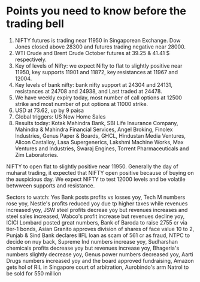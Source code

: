 # Points you need to know before the trading bell
1. NIFTY futures is trading near 11950 in Singaporean Exchange. Dow Jones closed above 28300 and futures trading negative near 28000.
2. WTI Crude and Brent Crude October futures at 39.25 & 41.41 $ respectively. 
3. Key of levels of Nifty: we expect Nifty to flat to slightly positive near 11950, key supports 11901 and 11872, key resistances at 11967 and 12004.
4. Key levels of bank nifty: bank nifty support at 24304 and 24131, resistances at 24708 and 24938, and Last traded at 24478.
5. We have weekly expiry today, most number of call options at 12500 strike and most number of put options at 11000 strike.
6. USD at 73.62, up by 9 paisa
7. Global triggers: US New Home Sales
8. Results today: Kotak Mahindra Bank, SBI Life Insurance Company, Mahindra & Mahindra Financial Services, Angel Broking, Finolex Industries, Genus Paper & Boards, GHCL, Hindustan Media Ventures, Alicon Castalloy, Lasa Supergenerics, Lakshmi Machine Works, Max Ventures and Industries, Swaraj Engines, Torrent Pharmaceuticals and Zim Laboratories.

NIFTY to open flat to slightly positive near 11950. Generally the day of muharat trading, it expected that NIFTY open positive because of buying on the auspicious day. We expect NIFTY to test 12000 levels and be volatile betwween supports and resistance.

Sectors to watch: Yes Bank posts profits vs losses yoy, Tech M numbers rose yoy, Nestle's profits reduced yoy due tp higher taxes while revenues increased yoy, JSW steel profits decreae yoy but revenues increases and steel sales increased, Wabco's profit increase but revenues decline yoy, ICICI Lombard posted great numbers, Bank of Baroda to raise 2755 cr via tier-1 bonds, Asian Granito approves division of shares of face value 10 to 2, Punjab & Sind Bank declares IIFL loan as scam of 561 cr as fraud, NTPC to decide on nuy back, Supreme Ind numbers increase yoy, Sudharshan chemicals profits decrease yoy but revenues increase yoy, Bhageria's numbers slightly decrease yoy, Genus power numbers decreased yoy, Aarti Drugs numbers increased yoy and the board approved fundraising, Amazon gets hol of RIL in Singapore court of arbitration, Aurobindo's arm Natrol to be sold for 550 million
